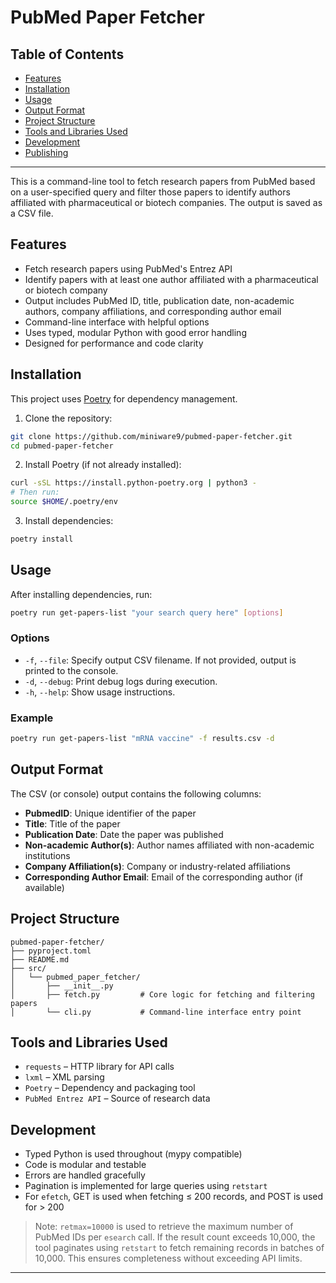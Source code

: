 # PubMed Paper Fetcher

## Table of Contents
- [Features](#features)
- [Installation](#installation)
- [Usage](#usage)
- [Output Format](#output-format)
- [Project Structure](#project-structure)
- [Tools and Libraries Used](#tools-and-libraries-used)
- [Development](#development)
- [Publishing](#publishing)

---

This is a command-line tool to fetch research papers from PubMed based on a user-specified query and filter those papers to identify authors affiliated with pharmaceutical or biotech companies. The output is saved as a CSV file.

## Features

- Fetch research papers using PubMed's Entrez API
- Identify papers with at least one author affiliated with a pharmaceutical or biotech company
- Output includes PubMed ID, title, publication date, non-academic authors, company affiliations, and corresponding author email
- Command-line interface with helpful options
- Uses typed, modular Python with good error handling
- Designed for performance and code clarity

## Installation

This project uses [Poetry](https://python-poetry.org/) for dependency management.

1. Clone the repository:

```bash
git clone https://github.com/miniware9/pubmed-paper-fetcher.git
cd pubmed-paper-fetcher
```

2. Install Poetry (if not already installed):

```bash
curl -sSL https://install.python-poetry.org | python3 -
# Then run:
source $HOME/.poetry/env
```

3. Install dependencies:

```bash
poetry install
```

## Usage

After installing dependencies, run:

```bash
poetry run get-papers-list "your search query here" [options]
```

### Options

- `-f`, `--file`: Specify output CSV filename. If not provided, output is printed to the console.
- `-d`, `--debug`: Print debug logs during execution.
- `-h`, `--help`: Show usage instructions.

### Example

```bash
poetry run get-papers-list "mRNA vaccine" -f results.csv -d
```

## Output Format

The CSV (or console) output contains the following columns:

- **PubmedID**: Unique identifier of the paper
- **Title**: Title of the paper
- **Publication Date**: Date the paper was published
- **Non-academic Author(s)**: Author names affiliated with non-academic institutions
- **Company Affiliation(s)**: Company or industry-related affiliations
- **Corresponding Author Email**: Email of the corresponding author (if available)

## Project Structure

```
pubmed-paper-fetcher/
├── pyproject.toml
├── README.md
├── src/
│   └── pubmed_paper_fetcher/
│       ├── __init__.py
│       ├── fetch.py         # Core logic for fetching and filtering papers
│       └── cli.py           # Command-line interface entry point
```

## Tools and Libraries Used

- `requests` – HTTP library for API calls
- `lxml` – XML parsing
- `Poetry` – Dependency and packaging tool
- `PubMed Entrez API` – Source of research data

## Development

- Typed Python is used throughout (mypy compatible)
- Code is modular and testable
- Errors are handled gracefully
- Pagination is implemented for large queries using `retstart`
- For `efetch`, GET is used when fetching ≤ 200 records, and POST is used for > 200

> Note: `retmax=10000` is used to retrieve the maximum number of PubMed IDs per `esearch` call. If the result count exceeds 10,000, the tool paginates using `retstart` to fetch remaining records in batches of 10,000. This ensures completeness without exceeding API limits.


---
